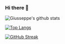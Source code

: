 ### Hi there 👋

<!--
**ErichGiusseppe/ErichGiusseppe** is a ✨ _special_ ✨ repository because its `README.md` (this file) appears on your GitHub profile.

Here are some ideas to get you started:

- 🔭 I’m currently working on ...
- 🌱 I’m currently learning ...
- 👯 I’m looking to collaborate on ...
- 🤔 I’m looking for help with ...
- 💬 Ask me about ...
- 📫 How to reach me: ...
- 😄 Pronouns: ...
- ⚡ Fun fact: ...
-->

![Giusseppe's github stats](https://github-readme-stats.vercel.app/api?username=ErichGiusseppe)

[![Top Langs](https://github-readme-stats.vercel.app/api/top-langs/?username=ErichGiusseppe)](https://github.com/ErichGiusseppe/github-readme-stats)

[![GitHub Streak](https://github-readme-streak-stats.herokuapp.com?ErichGiusseppe=&date_format=M%20j%5B%2C%20Y%5D)](https://git.io/streak-stats)
